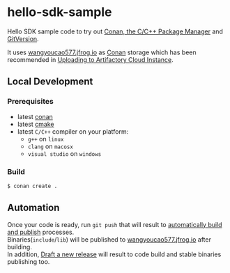 # hello-sdk-sample
Hello SDK sample code to try out [Conan, the C/C++ Package Manager](https://conan.io/) and [GitVersion](https://gitversion.net/).    

It uses [wangyoucao577.jfrog.io](https://wangyoucao577.jfrog.io/) as [Conan](https://conan.io/) storage which has been recommended in [Uploading to Artifactory Cloud Instance](https://docs.conan.io/en/latest/uploading_packages/artifactory/artifactory_cloud.html).     

## Local Development

### Prerequisites
- latest [conan](https://docs.conan.io/en/latest/installation.html)      
- latest [cmake](https://cmake.org/)
- latest `C/C++` compiler on your platform:          
  - `g++` on `linux`
  - `clang` on `macosx`
  - `visual studio` on `windows`      


### Build
```bash
$ conan create .
```

## Automation 
Once your code is ready, run `git push` that will result to [automatically build and publish](https://github.com/wangyoucao577/hello-sdk-sample/actions) processes.     
Binaries(`include`/`lib`) will be published to [wangyoucao577.jfrog.io](https://wangyoucao577.jfrog.io/) after building.    
In addition, [Draft a new release](https://github.com/wangyoucao577/hello-sdk-sample/releases/new) will result to code build and stable binaries publishing too.    
 


